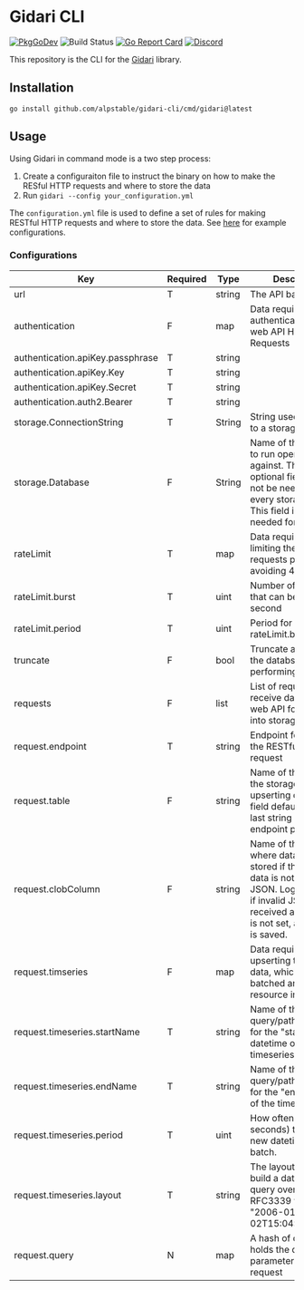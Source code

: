 # Gidari CLI

[![PkgGoDev](https://img.shields.io/badge/go.dev-docs-007d9c?logo=go&logoColor=white)](https://pkg.go.dev/github.com/alpstable/gidari-cli)
![Build Status](https://github.com/alpstable/gidari-cli/actions/workflows/ci.yml/badge.svg)
[![Go Report Card](https://goreportcard.com/badge/github.com/alpstable/gidari-cli)](https://goreportcard.com/report/github.com/alpstable/gidari-cli)
[![Discord](https://img.shields.io/discord/987810353767403550)](https://discord.gg/3jGYQz74s7)

This repository is the CLI for the [Gidari](https://github.com/alpstable/gidari) library.

## Installation

```
go install github.com/alpstable/gidari-cli/cmd/gidari@latest
```

## Usage

Using Gidari in command mode is a two step process:

1. Create a configuraiton file to instruct the binary on how to make the RESful HTTP requests and where to store the data
2. Run `gidari --config your_configuration.yml`

The `configuration.yml` file is used to define a set of rules for making RESTful HTTP requests and where to store the data. See [here](https://github.com/alpstable/gidari/tree/main/e2e/testdata/upsert) for example configurations.

### Configurations

|Key                             |Required|Type  |Description                                                                                                                                                                       |
|--------------------------------|--------|------|----------------------------------------------------------------------------------------------------------------------------------------------------------------------------------|
|url                             |T       |string|The API base URL                                                                                                                                                                  |
|authentication                  |F       |map   |Data required for authenticating the web API HTTP Requests                                                                                                                        |
|authentication.apiKey.passphrase|T       |string|                                                                                                                                                                                  |
|authentication.apiKey.Key       |T       |string|                                                                                                                                                                                  |
|authentication.apiKey.Secret    |T       |string|                                                                                                                                                                                  |
|authentication.auth2.Bearer     |T       |string|                                                                                                                                                                                  |
|storage.ConnectionString        |T       |String|String used to connect to a storage device                                                                                                                                        |
|storage.Database                |F       |String|Name of the database to run operations against. This is an optional field and will not be needed for every storage device. This field is currently needed for MongoDB.            |
|rateLimit                       |T       |map   |Data required for limiting the number of requests per second, avoiding 429 errors                                                                                                 |
|rateLimit.burst                 |T       |uint  |Number of requests that can be made per second                                                                                                                                    |
|rateLimit.period                |T       |uint  |Period for the rateLimit.burst                                                                                                                                                    |
|truncate                        |F       |bool  |Truncate all tables in the databse before performing upserts                                                                                                                      |
|requests                        |F       |list  |List of requests to receive data from the web API for upserting into storage                                                                                                      |
|request.endpoint                |T       |string|Endpoint for making the RESTful API request                                                                                                                                       |
|request.table                   |F       |string|Name of the table in the storage for upserting data. This field defaults to the last string in the endpoint path                                                                  |
|request.clobColumn              |F       |string|Name of the column where data will be stored if the response data is not a valid JSON. Logs a warning if invalid JSON is received and this field is not set, and no data is saved.|
|request.timseries               |F       |map   |Data required for upserting timeseries data, which are batched and can be resource intensive                                                                                      |
|request.timeseries.startName    |T       |string|Name of the query/path parameter for the "start" datetime of the timeseries                                                                                                       |
|request.timeseries.endName      |T       |string|Name of the query/path parameter for the "end" datetime of the timeseries                                                                                                         |
|request.timeseries.period       |T       |uint  |How often (in seconds) to build a new datetime range to batch.                                                                                                                    |
|request.timeseries.layout       |T       |string|The layout for how to build a datetime to query over (e.g. RFC3339 would be "2006-01-02T15:04:05Z07:00")                                                                          |
|request.query                   |N       |map   |A hash of data that holds the query parameters for a request                                                                                                                      |
